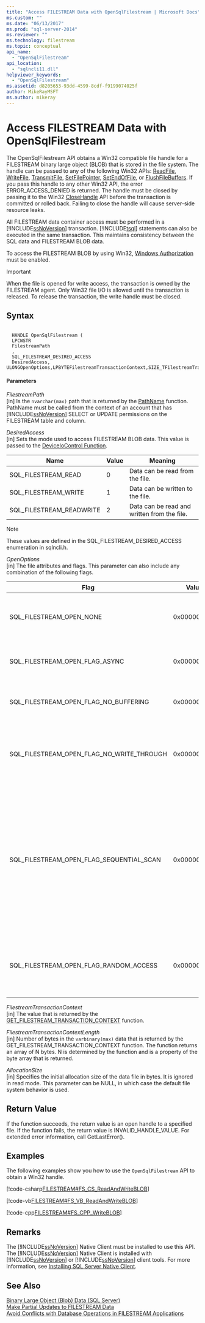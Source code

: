 ```yaml
---
title: "Access FILESTREAM Data with OpenSqlFilestream | Microsoft Docs"
ms.custom: ""
ms.date: "06/13/2017"
ms.prod: "sql-server-2014"
ms.reviewer: ""
ms.technology: filestream
ms.topic: conceptual
api_name: 
  - "OpenSqlFilestream"
api_location: 
  - "sqlncli11.dll"
helpviewer_keywords: 
  - "OpenSqlFilestream"
ms.assetid: d8205653-93dd-4599-8cdf-f9199074025f
author: MikeRayMSFT
ms.author: mikeray
---
```

# Access FILESTREAM Data with OpenSqlFilestream
  The OpenSqlFilestream API obtains a Win32 compatible file handle for a FILESTREAM binary large object (BLOB) that is stored in the file system. The handle can be passed to any of the following Win32 APIs: [ReadFile](https://go.microsoft.com/fwlink/?LinkId=86422), [WriteFile](https://go.microsoft.com/fwlink/?LinkId=86423), [TransmitFile](https://go.microsoft.com/fwlink/?LinkId=86424), [SetFilePointer](https://go.microsoft.com/fwlink/?LinkId=86425), [SetEndOfFile](https://go.microsoft.com/fwlink/?LinkId=86426), or [FlushFileBuffers](https://go.microsoft.com/fwlink/?LinkId=86427). If you pass this handle to any other Win32 API, the error ERROR_ACCESS_DENIED is returned. The handle must be closed by passing it to the Win32 [CloseHandle](https://go.microsoft.com/fwlink/?LinkId=86428) API before the transaction is committed or rolled back. Failing to close the handle will cause server-side resource leaks.  
  
 All FILESTREAM data container access must be performed in a [!INCLUDE[ssNoVersion](../../includes/ssnoversion-md.md)] transaction. [!INCLUDE[tsql](../../includes/tsql-md.md)] statements can also be executed in the same transaction. This maintains consistency between the SQL data and FILESTREAM BLOB data.  
  
 To access the FILESTREAM BLOB by using Win32, [Windows Authorization](../security/choose-an-authentication-mode.md) must be enabled.  
  
> [!IMPORTANT]  
>  When the file is opened for write access, the transaction is owned by the FILESTREAM agent. Only Win32 file I/O is allowed until the transaction is released. To release the transaction, the write handle must be closed.  
  
## Syntax  
  
```  
  
  HANDLE OpenSqlFilestream (  
  LPCWSTR  
  FilestreamPath  
  ,  
  SQL_FILESTREAM_DESIRED_ACCESS  
  DesiredAccess,  
ULONGOpenOptions,LPBYTEFilestreamTransactionContext,SIZE_TFilestreamTransactionContextLength,PLARGE_INTEGERAllocationSize);  
```  
  
#### Parameters  
 *FilestreamPath*  
 [in] Is the `nvarchar(max)` path that is returned by the [PathName](/sql/relational-databases/system-functions/pathname-transact-sql) function. PathName must be called from the context of an account that has [!INCLUDE[ssNoVersion](../../includes/ssnoversion-md.md)] SELECT or UPDATE permissions on the FILESTREAM table and column.  
  
 *DesiredAccess*  
 [in] Sets the mode used to access FILESTREAM BLOB data. This value is passed to the [DeviceIoControl Function](https://go.microsoft.com/fwlink/?LinkId=105527).  
  
|Name|Value|Meaning|  
|----------|-----------|-------------|  
|SQL_FILESTREAM_READ|0|Data can be read from the file.|  
|SQL_FILESTREAM_WRITE|1|Data can be written to the file.|  
|SQL_FILESTREAM_READWRITE|2|Data can be read and written from the file.|  
  
> [!NOTE]  
>  These values are defined in the SQL_FILESTREAM_DESIRED_ACCESS enumeration in sqlncli.h.  
  
 *OpenOptions*  
 [in] The file attributes and flags. This parameter can also include any combination of the following flags.  
  
|Flag|Value|Meaning|  
|----------|-----------|-------------|  
|SQL_FILESTREAM_OPEN_NONE|0x00000000:|The file is being opened or created with no special options.|  
|SQL_FILESTREAM_OPEN_FLAG_ASYNC|0x00000001L|The file is being opened or created for asynchronous I/O.|  
|SQL_FILESTREAM_OPEN_FLAG_NO_BUFFERING|0x00000002L|The system opens the file by using no system caching.|  
|SQL_FILESTREAM_OPEN_FLAG_NO_WRITE_THROUGH|0x00000004L|The system does not write through an intermediate cache. Writes go directly to disk.|  
|SQL_FILESTREAM_OPEN_FLAG_SEQUENTIAL_SCAN|0x00000008L|A file is accessed sequentially from beginning to end. The system can use this as a hint to optimize file caching. If an application moves the file pointer for random access, optimal caching may not occur.|  
|SQL_FILESTREAM_OPEN_FLAG_RANDOM_ACCESS|0x00000010L|A file is accessed randomly. The system can use this as a hint to optimize file caching.|  
  
 *FilestreamTransactionContext*  
 [in] The value that is returned by the [GET_FILESTREAM_TRANSACTION_CONTEXT](/sql/t-sql/functions/get-filestream-transaction-context-transact-sql) function.  
  
 *FilestreamTransactionContextLength*  
 [in] Number of bytes in the `varbinary(max)` data that is returned by the GET_FILESTREAM_TRANSACTION_CONTEXT function. The function returns an array of N bytes. N is determined by the function and is a property of the byte array that is returned.  
  
 *AllocationSize*  
 [in] Specifies the initial allocation size of the data file in bytes. It is ignored in read mode. This parameter can be NULL, in which case the default file system behavior is used.  
  
## Return Value  
 If the function succeeds, the return value is an open handle to a specified file. If the function fails, the return value is INVALID_HANDLE_VALUE. For extended error information, call GetLastError().  
  
## Examples  
 The following examples show you how to use the `OpenSqlFilestream` API to obtain a Win32 handle.  
  
 [!code-csharp[FILESTREAM#FS_CS_ReadAndWriteBLOB](../../snippets/tsql/SQL15/tsql/filestream/cs/filestream.cs#fs_cs_readandwriteblob)]  
  
 [!code-vb[FILESTREAM#FS_VB_ReadAndWriteBLOB](../../snippets/tsql/SQL15/tsql/filestream/vb/filestream.vb#fs_vb_readandwriteblob)]  
  
 [!code-cpp[FILESTREAM#FS_CPP_WriteBLOB](../../snippets/tsql/SQL15/tsql/filestream/cpp/filestream.cpp#fs_cpp_writeblob)]  
  
## Remarks  
 The [!INCLUDE[ssNoVersion](../../includes/ssnoversion-md.md)] Native Client must be installed to use this API. The [!INCLUDE[ssNoVersion](../../includes/ssnoversion-md.md)] Native Client is installed with [!INCLUDE[ssNoVersion](../../includes/ssnoversion-md.md)] or [!INCLUDE[ssNoVersion](../../includes/ssnoversion-md.md)] client tools. For more information, see [Installing SQL Server Native Client](../native-client/applications/installing-sql-server-native-client.md).  
  
## See Also  
 [Binary Large Object &#40;Blob&#41; Data &#40;SQL Server&#41;](binary-large-object-blob-data-sql-server.md)   
 [Make Partial Updates to FILESTREAM Data](make-partial-updates-to-filestream-data.md)   
 [Avoid Conflicts with Database Operations in FILESTREAM Applications](avoid-conflicts-with-database-operations-in-filestream-applications.md)  
  
  
